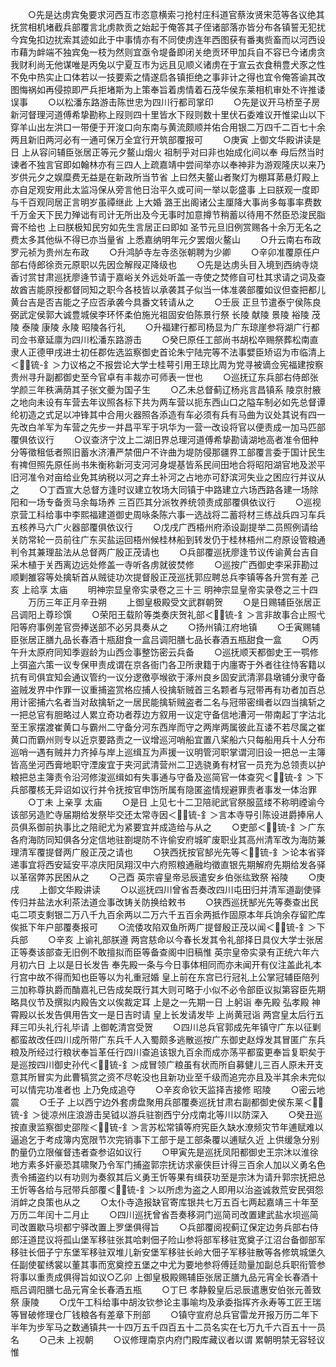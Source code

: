 <!-- { "loadSidebar": true } -->
　　○先是达虏宾兔要求河西互市恣意横索刁抢村庄科道官蔡汝贤宋范等各议绝其抚赏相机堵截兵部覆言北虏款贡之始起于俺答其子侄诸部落亦皆分布各镇誓无犯扰今宾兔扣边扰索其迹如此于中事情亦有不同使虏连年西图获有番夷赀畜而以河西设市藉为衅端不独宾兔一枝为然则宜亟令堤备即闭关绝贡环甲加兵自不容已今诸虏贪我财利尚无他谋唯是丙兔以宁夏互市为远且见顺义诸虏在于宣云衣食稍豊犬豕之性不免中热实止口体若以一技要索之情遂启各镇拒绝之事非计之得也宜令俺答谕其改图悔祸如再侵掠即严兵拒堵斯为上策奉旨着虏情着石茂华侯东莱相机审处不许推诿误事
　　○以松潘东路游击陈世忠为四川行都司掌印
　　○先是议开马桥至子房新河督理河道傅希挚勘称上叚则四十里皆水下叚则数十里伏石委难议开惟梁山以下穿羊山出左洪口一带便于开浚口向东南与黄流颇顺并佑合用银二万四千二百七十余两且新旧两河必有一通可保万全宜行开筑部覆报可
　　○庚寅  上御文华殿讲读是日  上从容问辅臣张居正等元夕鳌山烟火  祖制乎对曰非也始成化间以奉  母后然当时谏者不独言官即如翰林亦有三四人上疏嘉靖中尝间举亦以奉神非为游观隆庆以来乃岁供元夕之娱糜费无益是在新政所当节省  上曰然夫鳌山者聚灯为棚耳苐悬灯殿上亦自足观安用此太监冯保从旁言他日治平久或可间一举以彰盛事  上曰朕观一度即与千百观同居正言明岁虽禫继此  上大婚  潞王出阁诸公主厘降大事尚多每事率费数千万金天下民力殚诎有司计无所出及今无事时加意撙节稍蓄以待用不然臣恐浚民脂膏不给也  上曰朕极知民穷如先生言居正曰即如  圣节元旦旧例赏赐各十余万无名之费太多其他纵不得已亦当量省  上悉嘉纳明年元夕罢烟火鳌山
　　○升云南右布政罗元祯为贵州左布政
　　○升鸿胪寺左寺丞张朝聘为少卿
　　○辛卯准覆原任户部右侍郎徐贡元原职以先因佥解叚疋降级也
　　○先是达虏头目入境到西纳寺烧香讨赏甘肃巡抚廖逄节请于嘉峪关外远处听盖一寺使之焚修自可杜其求请之词及查故酋吉能原授都督同知之职今各枝皆以承袭其子似当一体准袭部覆如议但查把都儿黄台吉是否吉能之子应否承袭今具番文转请从之
　　○壬辰  正旦节遣泰宁侯陈良弼武定侯郭大诚豊城侯李环怀柔伯施光祖固安伯陈景行祭  长陵  献陵  景陵  裕陵  茂陵  泰陵  康陵  永陵  昭陵各行礼
　　○升福建行都司杨显为广东琼崖参将湖广行都司佥书章延廪为四川松潘东路游击
　　○癸巳原任工部尚书胡松卒赐祭葬松南直隶人正德甲戌进士初任郡佐选监察御史首论朱宁陆完等不法事嬖臣矫诏为市临清上＜锍-釒＞力议格之不报尝论大学士桂萼引用王琼比周为党寻被谪佥宪福建按察贵州寻升副都御史至今官卓有丰裁亦可师表一世也
　　○巡抚辽东兵部右侍郎张学颜三年秩满荫其子张文夔为国子生
　　○乙未总督蓟辽杨兆言昌镇系  陵京肘腋之地向未设有车营去年议照各标下共为两车营以扼东西山口之隘车制必如先总督谭纶初造之式足以冲锋其中合用火器照各添造有车必须有兵有马曲为议处其说有四一先改白羊军为车营之先步一并昌平军于巩华为一营一改设将官以便责成一加马匹部覆俱依议行
　　○议查济宁汶上二湖旧界总理河道傅希挚勘请湖地高者准令佃种分等徵租低者照旧蓄水济漕严禁佃户不许曲为堤防侵那疆界工部覆言委于国计民生有禆但照先原任尚书朱衡称新河支河河身堤基皆系民间田地合将昭阳湖官地及淤平旧河准令对亩给业免其纳税以河之弃土补河之占地亦可舒滨河失业之困应行并议从之
　　○丁酉宣大总督方逢时议建立牧场大同镇于中路建立六场西路各建一场除阳和一场专备贡马余每场养  三百匹其分派牧养统领责成部覆俱依议行
　　○巡视京营工科给事中李熙福建道御史周咏条陈六事一选战将二蓄将材三练战兵四习车兵五核养马六广火器部覆俱依议行
　　○戊戌广西梧州府添设副提举二员照例请给关防常轮一员前往广东买盐运回梧州候桂林船到转发仍于桂林梧州二府原设管粮通判令其兼理盐法从总督两广殷正茂请也
　　○兵部覆巡抚廖逢节议传谕黄台吉自采木植于关西离边远处修盖一寺听各虏就彼焚修
　　○巡按广西御史李采菲勘过顺剿雒容等处擒斩首从贼徒功次提督殷正茂巡抚郭应聘总兵李镇等各升赏有差  己亥  上祫享  太庙
　　明神宗显皇帝实录卷之三十三
明神宗显皇帝实录卷之三十四
　　万历三年正月辛丑朔
　　上御皇极殿受文武群朝贺
　　○是日赐辅臣张居正吕调阳上尊珍馔
　　○荣阳王载阶等类奏庆贺礼部＜锍-釒＞言非故事合止照弋阳等府事例差官赍捧送部不必另具奏从之
　　○扬州镇江府地镇
　　○壬寅赐辅臣张居正膳九品长春酒十瓶甜食一盒吕调阳膳七品长春酒五瓶甜食一盒
　　○丙午升太原府同知季遐龄为山西佥事整饬密云兵备
　　○巡抚顺天都御史王一鹗修上弭盗六策一议专保甲责成谓在京各衙门各卫所隶籍于内廛寄于外者往往恃客籍以抗有司俱宜知会通议管约一议分逻徼亭堠欲于涿州良乡固安武清漷县墩铺分隶守备盗贼发界中作罪一议重捕盗赏格应捕人役擒斩贼首三名颗者与冠带再有功者加百总用计密捕六名者当对敌擒斩之一居民能擒斩贼盗者二名与冠带密缉者以四当擒斩之一把总官有胆略过人累立奇功者荐边方叙用一议定守备信地漕河一带南起丁字沽北至王家摆渡崔黄口与霸州二守备分河东西岸而守之两岸两属彼此互诿不若尽属之崔黄口而霸州则专以近京要路责之一议增巡河哨船宜置八桨船六只每船用兵十人分布巡哨一遇有贼并力齐掉与岸上巡缉互为声援一议明管河职掌谓河旧设一把总一主簿皆高坐河西膏地职守湮废宜于夹河武清营州二卫选骁勇有材官一员充为总领责以护粮把总主簿责令沿河修浚巡缉如有失事通与守备及巡简官一体查究＜锍-釒＞下兵部覆核无异诏如议行并令抚按官申饬所属有隐匿盗情规避罪责者事发一体治罪
　　○丁未  上亲享  太庙
　　○是日  上见七十二卫陪祀武官祭服蓝缕不称明禋谕今该部另造贮寺届期给发祭毕交还太常寺因＜锍-釒＞言本寺导引陈设进爵捧帛人员俱系御前执事比之陪祀尤为紧要宜并成造给与从之
　　○吏部＜锍-釒＞广东各府海防同知俱各分定信地驻劄堤防不许偷安府城旷废职业其高州清军改为海防兼理清军覆提督两广殷正茂之请也
　　○狭西抚按官郜光先等＜锍-釒＞论本省驿递事宜将西安延安平凉庆阳凤翔汉中六府照粮通融均徵直银先期解府先期给发各驿以革宿弊苏民困从之
　　○己酉  英宗睿皇帝忌辰遣安乡伯张纮致祭  裕陵
　　○庚戌
　　上御文华殿讲读
　　○以巡抚四川曾省吾奏改四川屯田归并清军道副使驿传归并盐法水利茶法道佥事改铸关防换给敕书
　　○狭西巡抚郜光先等奏查出民屯二项支剩银二万八千九百余两以二万六千五百余两抵作固原本年兵饷余存留贮库俟抵下年户部覆奏报可
　　○流倭攻陷双鱼所两广提督殷正茂以闻＜锍-釒＞下兵部
　　○辛亥  上谕礼部朕遵  两宫慈命以今春长发其令礼部择日具仪大学士张居正等奏该部查无旧例不敢擅拟而臣等备查阁中旧稿惟  英宗皇帝实录有正统六年六月初六日  上以是日长发告  奉先殿一条与今日事体相同而亦未闻开有仪注盖此礼本行宫中故不得而知也臣等以为礼重冠婚  皇上前在东宫已行冠礼上公掌冠辅臣陪列三加称尊执爵而酳嘉礼已告成矣既行其大则可略于小似不必令部臣议拟第容臣先期略具仪节及撰拟内殿告文以俟裁定耳  上是之一先期一日  上躬诣  奉先殿  弘孝殿  神霄殿以长发告俱用告文一是日吉时请  皇上长发请发毕  上尚黄冠诣  两宫皇太后行五拜三叩头礼行礼毕请  上御乾清宫受贺
　　○四川总兵官郭成先年镇守广东以征剿都蛮故改任四川成所带广东兵千人入蜀颇多逃散巡按广东御史赵焞发其冒匿广东兵粮及所经过行粮状奉旨革任行四川查追该银九百余而成亦荡平都蛮更奉旨复职矣于是巡按四川御史孙代＜锍-釒＞成冒领广粮虽有状而所自募健儿三百人原未开支意其所冒实为此曹犒赏之资不尽乾没也且新功业至千级而追完亦且及半其余未完似可以情完功准者也  上乃免成追夺
　　○辛亥命钦天监择吉接修  昭陵
　　○密云地震
　　○壬子  上以西宁边外套虏盘聚用兵部覆奏巡抚甘肃右副都御史侯东莱＜锍-釒＞徙凉州庄浪游击吴钺以游兵驻劄西宁分戍南北等川以防深入
　　○癸丑巡按直隶监察御史邵陛＜锍-釒＞言苏松常镇等府宪臣久缺水潦频灾节年逋赋难以逼追乞于考成簿内宽限节次完销事下工部于是工部条覆以逋赋久近  上供缓急分别酌量仍立限催督违者查参诏如议行
　　○甲寅先是巡抚凤阳都御史王宗沐以淮徐地方素多奸豪恐其啸聚乃令军门捕盗郭宗抚访求豪侠巨计得三百余人加以义勇名色责令捕盗约以有功则为奏叙其后义勇王忻等果有缉获功至是宗沐为请升郭宗抚把总王忻等各给与冠带兵部覆＜锍-釒＞以所虑为盗之人即用以治盗诚救荒安民弭怨消衅之良策也从之
　　○太仆寺造报缺官寄库银共七万五百七两起嘉靖三十年至万历二年闰十二月止
　　○四川巡抚曾省吾奏移洞门巡简司改置建武盐水坝巡简司改置歇马坝都宁驿改置上罗堡俱得旨
　　○兵部覆阅视蓟辽保定边务兵部右侍郎汪道昆议将孤山堡军移驻张其哈剌佃子险山参将部军移驻宽奠子江沼台备御部军移驻长佃子宁东堡军移驻双堆儿新安堡军移驻长岭大佃子军移驻散等各修筑城堡久任副使翟绣裳以董其事而宽奠控五堡之中尤为要地参将傅廷勋量加副总兵职衔管参将事以重责成俱得旨如议○乙卯  上御皇极殿赐辅臣张居正膳九品元宵全长春酒十瓶吕调阳膳七品元宵全长春酒五瓶
　　○丁巳  孝静毅皇后忌辰遣惠安伯张元善致祭  康陵
　　○戊午工科给事中胡汝钦参论主事喻均及承委指挥齐永寿等工匠王瑞等冒破修理仓厂钱粮各有差章下刑部
　　○镇守宣府总兵官雷龙开报万历二年下半年为步军马之数通镇共一十四万五千四百五十二员名实在七万九千六百五十一员名
　　○己未  上视朝
　　○议修理南京内府门殿库藏议者以谓  累朝明禁无容轻议惟
